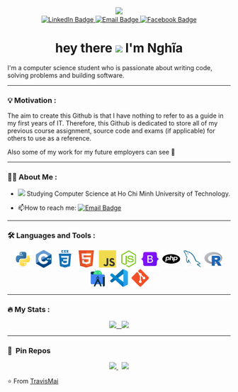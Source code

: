<div id="header" align="center">
  <img src="https://media.giphy.com/media/gjrYDwbjnK8x36xZIO/giphy.gif" width="150"/>
</div>
<div id="badges" align="center">
  <a href="https://www.linkedin.com/in/travismai/">
    <img src="https://img.shields.io/badge/LinkedIn-blue?style=for-the-badge&logo=linkedin&logoColor=white" alt="LinkedIn Badge"/>
  </a>
  <a href="mailto:emches1976@gmail.com">
    <img src="https://img.shields.io/badge/Email-red?style=for-the-badge&logo=gmail&logoColor=white" alt="Email Badge"/>
  </a>
  <a href="https://www.facebook.com/HuuNghiaTheGreat">
    <img src="https://img.shields.io/badge/Facebook-blue?style=for-the-badge&logo=facebook&logoColor=white" alt="Facebook Badge"/>
  </a>
</div>
<h1 align="center">
  hey there
  <img src="https://media.giphy.com/media/hvRJCLFzcasrR4ia7z/giphy.gif" width="30px"/>
  I'm Nghĩa
</h1>
<p>
  I'm a computer science student who is passionate about writing code, solving problems and building software.
</p>

---

### 💡 Motivation :
The aim to create this Github is that I have nothing to refer to as a guide in my first years of IT. Therefore, this Github is dedicated to store all of my previous course assignment, source code and exams (if applicable) for others to use as a reference. 
  
Also some of my work for my future employers can see 🤡

---

### :technologist: About Me :
- <img src="https://media.giphy.com/media/WUlplcMpOCEmTGBtBW/giphy.gif" width="30"> Studying Computer Science at Ho Chi Minh University of Technology.

<!-- - :seedling: Specialize in backend development and Data Scientist. -->

- :mailbox:How to reach me: [![Email Badge](https://img.shields.io/badge/-emches1976@gmail.com-red?style=flat&logo=gmail&logoColor=white)](mailto:emches1976@gmail.com)

---

### :hammer_and_wrench: Languages and Tools :
<div align="center">
  <img src="https://github.com/devicons/devicon/blob/master/icons/python/python-original.svg" title="Python" alt="Python" width="40" height="40"/>&nbsp;
  <img src="https://github.com/devicons/devicon/blob/master/icons/cplusplus/cplusplus-original.svg" title="cpp" alt="cpp" width="40" height="40"/>&nbsp;
  <img src="https://github.com/devicons/devicon/blob/master/icons/css3/css3-plain-wordmark.svg"  title="CSS3" alt="CSS" width="40" height="40"/>&nbsp;
  <img src="https://github.com/devicons/devicon/blob/master/icons/html5/html5-original.svg" title="HTML5" alt="HTML" width="40" height="40"/>&nbsp;
  <img src="https://github.com/devicons/devicon/blob/master/icons/javascript/javascript-original.svg" title="JavaScript" alt="JavaScript" width="40" height="40"/>&nbsp;
  <img src="https://github.com/devicons/devicon/blob/master/icons/nodejs/nodejs-original.svg" title="nodejs" alt="nodejs" width="40" height="40"/>&nbsp;
  <img src="https://github.com/devicons/devicon/blob/master/icons/bootstrap/bootstrap-original.svg" title="Bootstrap" alt="Bootstrap" width="40" height="40"/>&nbsp;
  <img src="https://github.com/devicons/devicon/blob/master/icons/php/php-plain.svg" title="PHP" alt="PHP" width="40" height="40"/>&nbsp;
  <img src="https://github.com/devicons/devicon/blob/master/icons/mysql/mysql-original.svg" title="MySQL"  alt="MySQL" width="40" height="40"/>&nbsp;
  <img src="https://github.com/devicons/devicon/blob/master/icons/r/r-original.svg" title="R" alt="R" width="40" height="40"/>&nbsp;
  <img src="https://github.com/devicons/devicon/blob/master/icons/androidstudio/androidstudio-original.svg" title="Android Studio" alt="Android Studio" width="40" height="40"/>&nbsp;
  <img src="https://github.com/devicons/devicon/blob/master/icons/vscode/vscode-original.svg" title="vscode" alt="vscode" width="40" height="40"/>&nbsp;
  <img src="https://github.com/devicons/devicon/blob/master/icons/git/git-original.svg" title="Git" **alt="Git" width="40" height="40"/>
</div>

---

### :fire: My Stats :
<p align="center" >
<a href="https://github.com/TravisMai">
  <img height="175em" src="https://github-readme-stats-sigma-five.vercel.app/api?username=travismai&theme=gotham&show_icons=true" />
  &nbsp;
  <img height="175em" src="https://github-readme-stats-sigma-five.vercel.app/api/top-langs/?username=travismai&theme=gotham&layout=compact&langs_count=6" />
</a>
</p>

---

### 📌 &nbsp;Pin Repos
<p align="center" >
  <a href="https://github.com/TravisMai/CO3111_ChipChipFC_HK222">
  <img height="150em" src="https://github-readme-stats-sigma-five.vercel.app/api/pin/?username=travismai&repo=CO3111_ChipChipFC_HK222&show_icons=true&theme=gotham" />
  </a>
  &nbsp;
  <a href="https://github.com/TravisMai/Highlight-io">
  <img height="150em" src="https://github-readme-stats-sigma-five.vercel.app/api/pin/?username=travismai&repo=Highlight-io&show_icons=true&theme=gotham" />
  </a>
</p>

⭐️ From [TravisMai](https://github.com/travismai)
